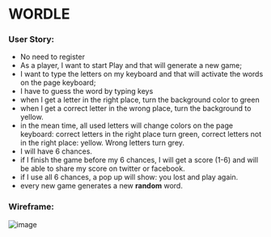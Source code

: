 # WORDLE


### User Story:
- No need to register
- As a player, I want to start Play and that will generate a new game;
- I want to type the letters on my keyboard and that will activate the words on the page keyboard;
- I have to guess the word by typing keys
- when I get a letter in the right place, turn the background color to green
- when I get a correct letter in the wrong place, turn the background to yellow.
- in the mean time, all used letters will change colors on the page keyboard: correct letters in the right place turn green, correct letters not in the right place: yellow. Wrong letters turn grey.
- I will have 6 chances.
- if I finish the game before my 6 chances, I will get a score (1-6) and will be able to share my score on twitter or facebook.
- if I use all 6 chances, a pop up will show: you lost and play again.
- every new game generates a new **random** word.

### Wireframe:

![image](https://media.git.generalassemb.ly/user/44792/files/0291e3e9-9e17-40cd-850a-f5667d17ed02)
